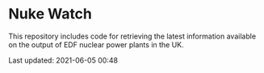 # Nuke Watch

This repository includes code for retrieving the latest information available on the output of EDF nuclear power plants in the UK.

Last updated: 2021-06-05 00:48